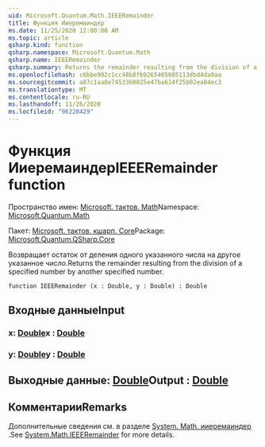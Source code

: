 ```yaml
---
uid: Microsoft.Quantum.Math.IEEERemainder
title: Функция Ииеремаиндер
ms.date: 11/25/2020 12:00:00 AM
ms.topic: article
qsharp.kind: function
qsharp.namespace: Microsoft.Quantum.Math
qsharp.name: IEEERemainder
qsharp.summary: Returns the remainder resulting from the division of a specified number by another specified number.
ms.openlocfilehash: c6bbe902c1cc48b8fb9265405605113dbd4da9aa
ms.sourcegitcommit: a87c1aa8e7453360025e47ba614f25b02ea84ec3
ms.translationtype: MT
ms.contentlocale: ru-RU
ms.lasthandoff: 11/26/2020
ms.locfileid: "96228429"
---
```

# <a name="ieeeremainder-function"></a><span data-ttu-id="c229c-102">Функция Ииеремаиндер</span><span class="sxs-lookup"><span data-stu-id="c229c-102">IEEERemainder function</span></span>

<span data-ttu-id="c229c-103">Пространство имен: [Microsoft. тактов. Math](xref:Microsoft.Quantum.Math)</span><span class="sxs-lookup"><span data-stu-id="c229c-103">Namespace: [Microsoft.Quantum.Math](xref:Microsoft.Quantum.Math)</span></span>

<span data-ttu-id="c229c-104">Пакет: [Microsoft. тактов. кшарп. Core](https://nuget.org/packages/Microsoft.Quantum.QSharp.Core)</span><span class="sxs-lookup"><span data-stu-id="c229c-104">Package: [Microsoft.Quantum.QSharp.Core](https://nuget.org/packages/Microsoft.Quantum.QSharp.Core)</span></span>


<span data-ttu-id="c229c-105">Возвращает остаток от деления одного указанного числа на другое указанное число.</span><span class="sxs-lookup"><span data-stu-id="c229c-105">Returns the remainder resulting from the division of a specified number by another specified number.</span></span>

```qsharp
function IEEERemainder (x : Double, y : Double) : Double
```


## <a name="input"></a><span data-ttu-id="c229c-106">Входные данные</span><span class="sxs-lookup"><span data-stu-id="c229c-106">Input</span></span>

### <a name="x--double"></a><span data-ttu-id="c229c-107">x: [Double](xref:microsoft.quantum.lang-ref.double)</span><span class="sxs-lookup"><span data-stu-id="c229c-107">x : [Double](xref:microsoft.quantum.lang-ref.double)</span></span>




### <a name="y--double"></a><span data-ttu-id="c229c-108">y: [Double](xref:microsoft.quantum.lang-ref.double)</span><span class="sxs-lookup"><span data-stu-id="c229c-108">y : [Double](xref:microsoft.quantum.lang-ref.double)</span></span>





## <a name="output--double"></a><span data-ttu-id="c229c-109">Выходные данные: [Double](xref:microsoft.quantum.lang-ref.double)</span><span class="sxs-lookup"><span data-stu-id="c229c-109">Output : [Double](xref:microsoft.quantum.lang-ref.double)</span></span>



## <a name="remarks"></a><span data-ttu-id="c229c-110">Комментарии</span><span class="sxs-lookup"><span data-stu-id="c229c-110">Remarks</span></span>

<span data-ttu-id="c229c-111">Дополнительные сведения см. в разделе [System. Math. ииеремаиндер](https://docs.microsoft.com/dotnet/api/system.math.ieeeremainder) .</span><span class="sxs-lookup"><span data-stu-id="c229c-111">See [System.Math.IEEERemainder](https://docs.microsoft.com/dotnet/api/system.math.ieeeremainder) for more details.</span></span>